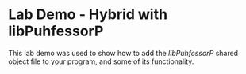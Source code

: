 
# Lab Demo - Hybrid with libPuhfessorP

This lab demo was used to show how to add the *libPuhfessorP* shared object file to your program, and some of its functionality.

